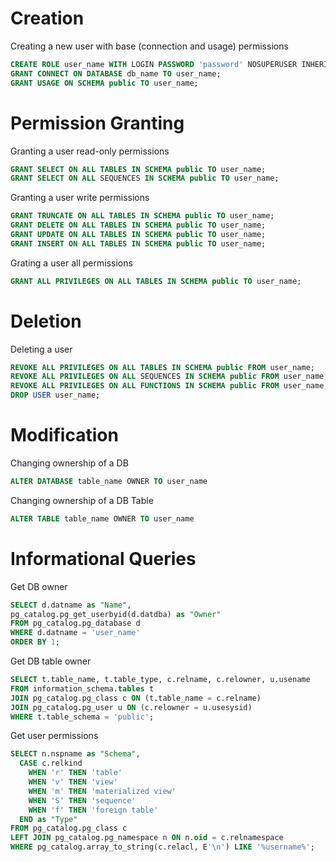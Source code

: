 # Creation
Creating a new user with base (connection and usage) permissions
```sql
CREATE ROLE user_name WITH LOGIN PASSWORD 'password' NOSUPERUSER INHERIT NOCREATEDB NOCREATEROLE NOREPLICATION VALID UNTIL 'infinity';
GRANT CONNECT ON DATABASE db_name TO user_name;
GRANT USAGE ON SCHEMA public TO user_name;
```

# Permission Granting
Granting a user read-only permissions
```sql
GRANT SELECT ON ALL TABLES IN SCHEMA public TO user_name;
GRANT SELECT ON ALL SEQUENCES IN SCHEMA public TO user_name;
```

Granting a user write permissions
```sql
GRANT TRUNCATE ON ALL TABLES IN SCHEMA public TO user_name;
GRANT DELETE ON ALL TABLES IN SCHEMA public TO user_name;
GRANT UPDATE ON ALL TABLES IN SCHEMA public TO user_name;
GRANT INSERT ON ALL TABLES IN SCHEMA public TO user_name;
```

Grating a user all permissions
```sql
GRANT ALL PRIVILEGES ON ALL TABLES IN SCHEMA public TO user_name;
```


# Deletion
Deleting a user
```sql
REVOKE ALL PRIVILEGES ON ALL TABLES IN SCHEMA public FROM user_name;
REVOKE ALL PRIVILEGES ON ALL SEQUENCES IN SCHEMA public FROM user_name;
REVOKE ALL PRIVILEGES ON ALL FUNCTIONS IN SCHEMA public FROM user_name;
DROP USER user_name;
```


# Modification
Changing ownership of a DB
```sql
ALTER DATABASE table_name OWNER TO user_name
```

Changing ownership of a DB Table
```sql
ALTER TABLE table_name OWNER TO user_name
```


# Informational Queries
Get DB owner
```sql
SELECT d.datname as "Name",
pg_catalog.pg_get_userbyid(d.datdba) as "Owner"
FROM pg_catalog.pg_database d
WHERE d.datname = 'user_name'
ORDER BY 1;
```

Get DB table owner
```sql
SELECT t.table_name, t.table_type, c.relname, c.relowner, u.usename
FROM information_schema.tables t
JOIN pg_catalog.pg_class c ON (t.table_name = c.relname)
JOIN pg_catalog.pg_user u ON (c.relowner = u.usesysid)
WHERE t.table_schema = 'public';
```

Get user permissions
```sql
SELECT n.nspname as "Schema",
  CASE c.relkind 
    WHEN 'r' THEN 'table' 
    WHEN 'v' THEN 'view' 
    WHEN 'm' THEN 'materialized view' 
    WHEN 'S' THEN 'sequence' 
    WHEN 'f' THEN 'foreign table' 
  END as "Type"
FROM pg_catalog.pg_class c
LEFT JOIN pg_catalog.pg_namespace n ON n.oid = c.relnamespace
WHERE pg_catalog.array_to_string(c.relacl, E'\n') LIKE '%username%';
```
